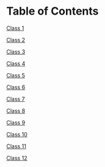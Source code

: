 # Table of Contents

[Class 1](class1.md)

[Class 2](class2.md)

[Class 3](class3.md)

[Class 4](class4.md)

[Class 5](class5.md)

[Class 6](class6.md)

[Class 7](class7.md)

[Class 8](class8.md)

[Class 9](class9.md)

[Class 10](class10.md)

[Class 11](class11.md)

[Class 12](class12.md)

<!-- [Class 13](class13.md)

[Class 14](class14.md)

[Class 15](class15.md) -->
